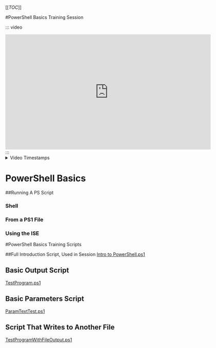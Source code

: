 [[_TOC_]]

#PowerShell Basics Training Session

::: video
<iframe width="640" height="360" src="https://msit.microsoftstream.com/embed/video/2540a1ff-0400-a521-1b85-f1ead5cf32c7?autoplay=false&amp;showinfo=true" allowfullscreen style="border:none;"></iframe>
:::

<details>
  <summary>Video Timestamps</summary>

Video Timestamps Coming!
**_Introduction_**

_**00:00**_ - Intro to Presentation
_**01:11**_ - What is PowerShell?
_**04:21**_ - Agenda
_**05:55**_ - Where to find PowerShell on Your Machine
_**08:25**_ - Running as Administrator

**_Basics of PowerShell Shell/Command Line_**

_**10:30**_ - Comments
_**13:06**_ - Shell Commands & Navigation
_**15:55**_ - Running a PowerShell Script

**_PowerShell Cmdlets_**

_**18:10**_ - Basics
_**20:33**_ - Running Cmdlets
_**25:13**_ - Parameters
_**26:30**_ - Using Get-Help
_**28:53**_ - Syntax
_**33:05**_ - Outputs
_**35:20**_ - | (Pipes)
_**44:15**_ - Aliases
_**48:45**_ - Variables
_**52:20**_ - $_

**_Azure PowerShell_**

_**55:45**_ - Installing Azure PowerShell Modules
_**58:25**_ - Import-Module
_**59:45**_ - Updating Modules
_**1:00:05**_ - Signing In to Azure

</details>

# PowerShell Basics
##Running A PS Script
### Shell
### From a PS1 File
### Using the ISE

#PowerShell Basics Training Scripts

##Full Introduction Script, Used in Session
[Intro to PowerShell.ps1](/.attachments/Intro%20to%20PowerShell-6cb36ef7-67f2-4160-b8d5-a9cd4b69cbef.ps1)

## Basic Output Script
[TestProgram.ps1](/.attachments/TestProgram-c3b757ba-0c26-46b3-8684-f22f9d3a877a.ps1)

## Basic Parameters Script
[ParamTextTest.ps1](/.attachments/ParamTextTest-094481ca-b1b6-48db-b2b8-9a993ffacdc0.ps1)

## Script That Writes to Another File
[TestProgramWithFileOutput.ps1](/.attachments/TestProgramWithFileOutput-bfd7277f-2e58-4072-8694-c5cb31ccd8c4.ps1)

